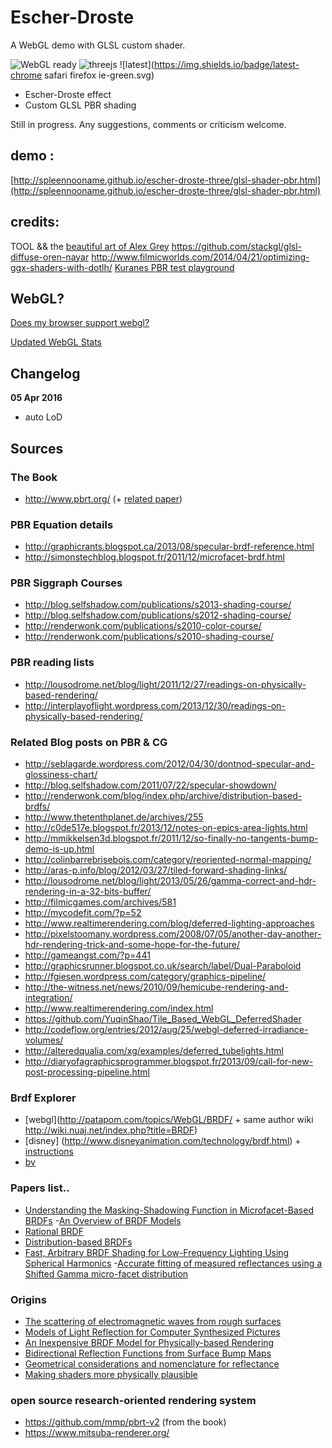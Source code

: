
# Escher-Droste

A WebGL demo with GLSL custom shader.

![WebGL ready](https://img.shields.io/badge/webgl-ready-green.svg) ![threejs](https://img.shields.io/badge/threejs-r73-green.svg) ![latest](https://img.shields.io/badge/latest-chrome safari firefox ie-green.svg)

* Escher-Droste effect
* Custom GLSL PBR shading

Still in progress. Any suggestions, comments or criticism welcome.

## demo :
[http://spleennooname.github.io/escher-droste-three/glsl-shader-pbr.html](http://spleennooname.github.io/escher-droste-three/glsl-shader-pbr.html)

## credits:

TOOL && the [beautiful art of Alex Grey](http://alexgrey.com/)
https://github.com/stackgl/glsl-diffuse-oren-nayar
http://www.filmicworlds.com/2014/04/21/optimizing-ggx-shaders-with-dotlh/
[Kuranes PBR test playground](http://kuranes.github.io/physically_base_render_test/)


## WebGL?

[Does my browser support webgl?](http://www.doesmybrowsersupportwebgl.com/)

[Updated WebGL Stats](http://www.webglstats.com/)

## Changelog

**05 Apr 2016**  
- auto LoD


## Sources

### The Book
- http://www.pbrt.org/ (+ [related paper](http://www.pbrt.org/papers.php))

### PBR Equation details
- http://graphicrants.blogspot.ca/2013/08/specular-brdf-reference.html
- http://simonstechblog.blogspot.fr/2011/12/microfacet-brdf.html

### PBR Siggraph Courses
- http://blog.selfshadow.com/publications/s2013-shading-course/ 
- http://blog.selfshadow.com/publications/s2012-shading-course/
- http://renderwonk.com/publications/s2010-color-course/
- http://renderwonk.com/publications/s2010-shading-course/

### PBR reading lists
- http://lousodrome.net/blog/light/2011/12/27/readings-on-physically-based-rendering/
- http://interplayoflight.wordpress.com/2013/12/30/readings-on-physically-based-rendering/

### Related Blog posts on PBR & CG
- http://seblagarde.wordpress.com/2012/04/30/dontnod-specular-and-glossiness-chart/
- http://blog.selfshadow.com/2011/07/22/specular-showdown/
- http://renderwonk.com/blog/index.php/archive/distribution-based-brdfs/
- http://www.thetenthplanet.de/archives/255
- http://c0de517e.blogspot.fr/2013/12/notes-on-epics-area-lights.html
- http://mmikkelsen3d.blogspot.fr/2011/12/so-finally-no-tangents-bump-demo-is-up.html
- http://colinbarrebrisebois.com/category/reoriented-normal-mapping/
- http://aras-p.info/blog/2012/03/27/tiled-forward-shading-links/
- http://lousodrome.net/blog/light/2013/05/26/gamma-correct-and-hdr-rendering-in-a-32-bits-buffer/
- http://filmicgames.com/archives/581
- http://mycodefit.com/?p=52
- http://www.realtimerendering.com/blog/deferred-lighting-approaches
- http://pixelstoomany.wordpress.com/2008/07/05/another-day-another-hdr-rendering-trick-and-some-hope-for-the-future/
- http://gameangst.com/?p=441
- http://graphicsrunner.blogspot.co.uk/search/label/Dual-Paraboloid
- http://fgiesen.wordpress.com/category/graphics-pipeline/
- http://the-witness.net/news/2010/09/hemicube-rendering-and-integration/
- http://www.realtimerendering.com/index.html
- https://github.com/YuqinShao/Tile_Based_WebGL_DeferredShader
- http://codeflow.org/entries/2012/aug/25/webgl-deferred-irradiance-volumes/
- http://alteredqualia.com/xg/examples/deferred_tubelights.html
- http://diaryofagraphicsprogrammer.blogspot.fr/2013/09/call-for-new-post-processing-pipeline.html
 

### Brdf Explorer
- [webgl](http://patapom.com/topics/WebGL/BRDF/ + same author wiki http://wiki.nuaj.net/index.php?title=BRDF)
- [disney] (http://www.disneyanimation.com/technology/brdf.html) + [instructions](http://www.forceflow.be/2012/08/20/compiling-the-wdas-brdf-explorer/)
- [bv](http://www.graphics.stanford.edu/~smr/brdf/bv/)

### Papers list..
- [Understanding the Masking-Shadowing Function in Microfacet-Based BRDFs](http://hal.inria.fr/docs/00/96/78/44/PDF/RR-8468.pdf)
-[An Overview of BRDF Models](http://digibug.ugr.es/bitstream/10481/19751/1/rmontes_LSI-2012-001TR.pdf)
- [Rational BRDF](http://hal.inria.fr/docs/00/67/88/85/PDF/main_tvcg.pdf)
- [Distribution-based BRDFs](http://www.cs.utah.edu/~premoze/dbrdf/)
- [Fast, Arbitrary BRDF Shading for Low-Frequency Lighting Using Spherical Harmonics](http://www.mpi-inf.mpg.de/~jnkautz/projects/shbrdf/shbrdfRW02.pdf)
-[Accurate fitting of measured reflectances using a Shifted Gamma micro-facet distribution](http://hal.inria.fr/hal-00702304)

### Origins
- [The scattering of electromagnetic waves from rough surfaces](http://books.google.fr/books/about/The_scattering_of_electromagnetic_waves.html?id=QBEIAQAAIAAJ&redir_esc=y)
- [Models of Light Reflection for Computer Synthesized Pictures](http://research.microsoft.com/pubs/73852/p192-blinn.pdf)
- [An Inexpensive BRDF Model for Physically-based Rendering](http://www.cs.virginia.edu/~jdl/bib/appearance/analytic%20models/schlick94b.pdf)
- [Bidirectional Reflection Functions from Surface Bump Maps](http://www.anyhere.com/gward/pickup/p273-cabral.pdf)
- [Geometrical considerations and nomenclature for reflectance](http://www.graphics.stanford.edu/courses/cs448-05-winter/papers/nicodemus-brdf-nist.pdf)
- [Making shaders more physically plausible](http://www.tricity.wsu.edu/~bobl/personal/mypubs/1993_plausible.pdf)

### open source research-oriented rendering system 
- https://github.com/mmp/pbrt-v2 (from the book)
- https://www.mitsuba-renderer.org/
